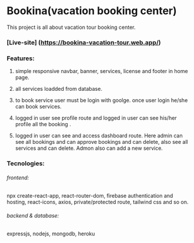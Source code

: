 # Bookina(vacation booking center)

This project is all about vacation tour booking center.

### [Live-site] (https://bookina-vacation-tour.web.app/)

### Features:

1. simple responsive navbar, banner, services, license and footer in home page.

2. all services loadded from database.

3. to book service user must be login with goolge. once user login he/she can book services.

4. logged in user see profile route and logged in user can see his/her profile all the booking .

5. logged in user can see and access dashboard route. Here admin can see all bookings and can approve bookings and can delete, also see all services and can delete. Admon also can add a new service.

### Tecnologies:

###### frontend:

npx create-react-app, react-router-dom, firebase authentication and hosting, react-icons, axios, private/protected route, tailwind css and so on.

###### backend & database:

expressjs, nodejs, mongodb, heroku

